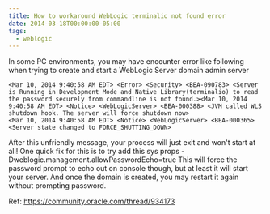 ```yaml
---
title: How to workaround WebLogic terminalio not found error
date: 2014-03-18T00:00:00-05:00
tags:
  - weblogic
---
```

In some PC environments, you may have encounter error like following when trying to create and start a WebLogic Server domain admin server 
```
<Mar 10, 2014 9:40:58 AM EDT> <Error> <Security> <BEA-090783> <Server is Running in Development Mode and Native Library(terminalio) to read the password securely from commandline is not found.><Mar 10, 2014 9:40:58 AM EDT> <Notice> <WebLogicServer> <BEA-000388> <JVM called WLS shutdown hook. The server will force shutdown now>
<Mar 10, 2014 9:40:58 AM EDT> <Notice> <WebLogicServer> <BEA-000365> <Server state changed to FORCE_SHUTTING_DOWN>
```
After this unfriendly message, your process will just exit and won't start at all! One quick fix for this is to try add this sys props -Dweblogic.management.allowPasswordEcho=true This will force the password prompt to echo out on console though, but at least it will start your server. And once the domain is created, you may restart it again without prompting password.

Ref: https://community.oracle.com/thread/934173
